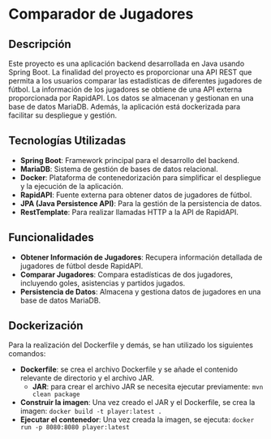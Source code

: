 # Comparador de Jugadores

## Descripción

Este proyecto es una aplicación backend desarrollada en Java usando Spring Boot. La finalidad del proyecto es proporcionar una API REST que permita a los usuarios comparar las estadísticas de diferentes jugadores de fútbol. La información de los jugadores se obtiene de una API externa proporcionada por RapidAPI. Los datos se almacenan y gestionan en una base de datos MariaDB. Además, la aplicación está dockerizada para facilitar su despliegue y gestión.

## Tecnologías Utilizadas

- **Spring Boot**: Framework principal para el desarrollo del backend.
- **MariaDB**: Sistema de gestión de bases de datos relacional.
- **Docker**: Plataforma de contenedorización para simplificar el despliegue y la ejecución de la aplicación.
- **RapidAPI**: Fuente externa para obtener datos de jugadores de fútbol.
- **JPA (Java Persistence API)**: Para la gestión de la persistencia de datos.
- **RestTemplate**: Para realizar llamadas HTTP a la API de RapidAPI.

## Funcionalidades

- **Obtener Información de Jugadores**: Recupera información detallada de jugadores de fútbol desde RapidAPI.
- **Comparar Jugadores**: Compara estadísticas de dos jugadores, incluyendo goles, asistencias y partidos jugados.
- **Persistencia de Datos**: Almacena y gestiona datos de jugadores en una base de datos MariaDB.

## Dockerización

Para la realización del Dockerfile y demás, se han utilizado los siguientes comandos:

- **Dockerfile**: se crea el archivo Dockerfile y se añade el contenido relevante de directorio y el archivo JAR.
  - **JAR**: para crear el archivo JAR se necesita ejecutar previamente: ``` mvn clean package ```
- **Construir la imagen**: Una vez creado el JAR y el Dockerfile, se crea la imagen: ```docker build -t player:latest .```
- **Ejecutar el contenedor**: Una vez creada la imagen, se ejecuta: ```docker run -p 8080:8080 player:latest```